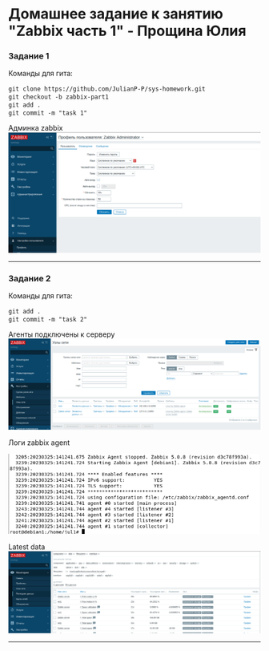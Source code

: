 # Домашнее задание к занятию "Zabbix часть 1" - Прощина Юлия

### Задание 1

Команды для гита: 

```
git clone https://github.com/JulianP-P/sys-homework.git
git checkout -b zabbix-part1
git add .
git commit -m "task 1"
```

Админка zabbix
![Админка zabbix](https://github.com/JulianP-P/sys-homework/blob/zabbix-part1/img/img1.png)


---

### Задание 2


Команды для гита:

```
git add .
git commit -m "task 2"
```
Aгенты подключены к серверу
![Aгенты подключены к серверу](https://github.com/JulianP-P/sys-homework/blob/zabbix-part1/img/img2.png)

Логи zabbix agent

![Логи zabbix agent](https://github.com/JulianP-P/sys-homework/blob/zabbix-part1/img/img3.png)

Latest data
![Latest data](https://github.com/JulianP-P/sys-homework/blob/zabbix-part1/img/img4.png)


---

